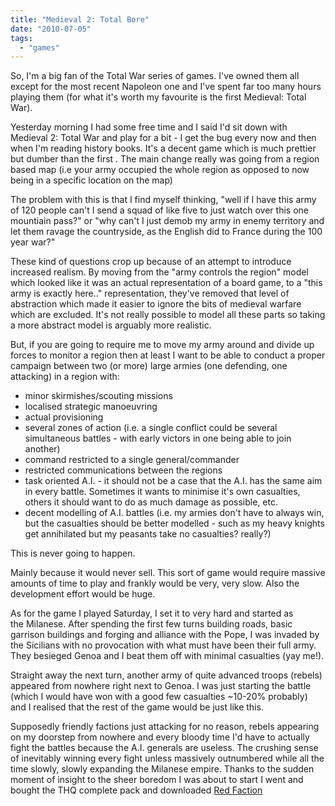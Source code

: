 ```yaml
---
title: "Medieval 2: Total Bore"
date: "2010-07-05"
tags: 
  - "games"
---
```


So, I'm a big fan of the Total War series of games. I've owned them all except for the most recent Napoleon one and I've spent far too many hours playing them (for what it's worth my favourite is the first Medieval: Total War).

Yesterday morning I had some free time and I said I'd sit down with Medieval 2: Total War and play for a bit - I get the bug every now and then when I'm reading history books. It's a decent game which is much prettier but dumber than the first . The main change really was going from a region based map (i.e your army occupied the whole region as opposed to now being in a specific location on the map)

The problem with this is that I find myself thinking, "well if I have this army of 120 people can't I send a squad of like five to just watch over this one mountiain pass?" or "why can't I just demob my army in enemy territory and let them ravage the countryside, as the English did to France during the 100 year war?"

These kind of questions crop up because of an attempt to introduce increased realism. By moving from the "army controls the region" model which looked like it was an actual representation of a board game, to a "this army is exactly here.." representation, they've removed that level of abstraction which made it easier to ignore the bits of medieval warfare which are excluded. It's not really possible to model all these parts so taking a more abstract model is arguably more realistic.

But, if you are going to require me to move my army around and divide up forces to monitor a region then at least I want to be able to conduct a proper campaign between two (or more) large armies (one defending, one attacking) in a region with:

- minor skirmishes/scouting missions
- localised strategic manoeuvring
- actual provisioning
- several zones of action (i.e. a single conflict could be several simultaneous battles - with early victors in one being able to join another)
- command restricted to a single general/commander
- restricted communications between the regions
- task oriented A.I. - it should not be a case that the A.I. has the same aim in every battle. Sometimes it wants to minimise it's own casualties, others it should want to do as much damage as possible, etc.
- decent modelling of A.I. battles (i.e. my armies don't have to always win, but the casualties should be better modelled - such as my heavy knights get annihilated but my peasants take no casualties? really?)

This is never going to happen.

Mainly because it would never sell. This sort of game would require massive amounts of time to play and frankly would be very, very slow. Also the development effort would be huge.

As for the game I played Saturday, I set it to very hard and started as the Milanese. After spending the first few turns building roads, basic garrison buildings and forging and alliance with the Pope, I was invaded by the Sicilians with no provocation with what must have been their full army. They besieged Genoa and I beat them off with minimal casualties (yay me!).

Straight away the next turn, another army of quite advanced troops (rebels) appeared from nowhere right next to Genoa. I was just starting the battle (which I would have won with a good few casualties ~10-20% probably) and I realised that the rest of the game would be just like this.

Supposedly friendly factions just attacking for no reason, rebels appearing on my doorstep from nowhere and every bloody time I'd have to actually fight the battles because the A.I. generals are useless. The crushing sense of inevitably winning every fight unless massively outnumbered while all the time slowly, slowly expanding the Milanese empire. Thanks to the sudden moment of insight to the sheer boredom I was about to start I went and bought the THQ complete pack and downloaded [Red Faction](http://spurious-logic.net/?p=278)
